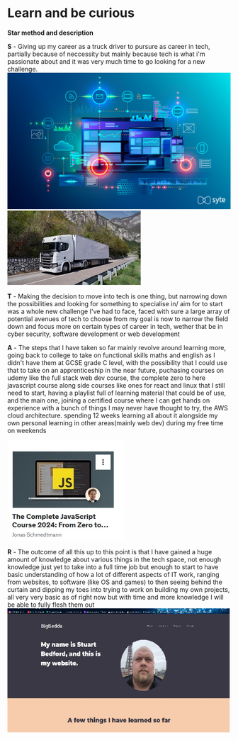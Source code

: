 # Learn and be curious

**Star method and description**

**S** - Giving up my career as a truck driver to pursure as career in tech, partially because of neccessity but mainly because tech is what i'm passionate about and it was very much time to go looking for a new challenge.
![tech](tech.jpg)
![truck](truck2.jpg)

**T** - Making the decision to move into tech is one thing, but narrowing down the possibilities and looking for something to specialise in/ aim for to start was a whole new challenge I've had to face, faced with sure a large array of potential avenues of tech to choose from my goal is now to narrow the field down and focus more on certain types of career in tech, wether that be in cyber security, software development or web development

**A** - The steps that I have taken so far mainly revolve around learning more, going back to college to take on functional skills maths and english as I didn't have them at GCSE grade C level, with the possibility that I could use that to take on an apprenticeship in the near future, puchasing courses on udemy like the full stack web dev course, the complete zero to here javascript course along side courses like ones for react and linux that I still need to start, having a playlist full of learning material that could be of use, and the main one, joining a certified course where I can get hands on experience with a bunch of things I may never have thought to try, the AWS cloud architecture. spending 12 weeks learning all about it alongside my own personal learning in other areas(mainly web dev) during my free time on weekends

![udemy](udemy.jpg)

**R** - The outcome of all this up to this point is that I have gained a huge amount of knowledge about various things in the tech space, not enough knowledge just yet to take into a full time job but enough to start to have basic understanding of how a lot of different aspects of IT work, ranging from websites, to software (like OS and games) to then seeing behind the curtain and dipping my toes into trying to work on building my own projects, all very very basic as of right now but with time and more knowledge I will be able to fully flesh them out
![website](website.jpg)

